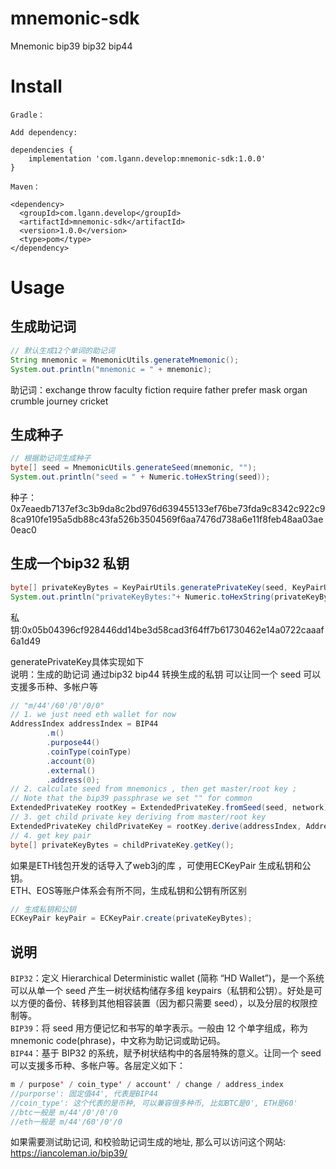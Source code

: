 # mnemonic-sdk
Mnemonic bip39 bip32 bip44 

# Install
``` 
Gradle：

Add dependency:

dependencies {
    implementation 'com.lgann.develop:mnemonic-sdk:1.0.0'
}

Maven：

<dependency>
  <groupId>com.lgann.develop</groupId>
  <artifactId>mnemonic-sdk</artifactId>
  <version>1.0.0</version>
  <type>pom</type>
</dependency>
```
# Usage
## 生成助记词
``` Java
// 默认生成12个单词的助记词
String mnemonic = MnemonicUtils.generateMnemonic();
System.out.println("mnemonic = " + mnemonic);
```
助记词：exchange throw faculty fiction require father prefer mask organ crumble journey cricket<br>

## 生成种子
``` Java
// 根据助记词生成种子
byte[] seed = MnemonicUtils.generateSeed(mnemonic, "");
System.out.println("seed = " + Numeric.toHexString(seed));
```

种子： 0x7eaedb7137ef3c3b9da8c2bd976d639455133ef76be73fda9c8342c922c98ca910fe195a5db88c43fa526b3504569f6aa7476d738a6e11f8feb48aa03ae0eac0<br>

## 生成一个bip32 私钥
``` Java
byte[] privateKeyBytes = KeyPairUtils.generatePrivateKey(seed, KeyPairUtils.CoinTypes.EOS);
System.out.println("privateKeyBytes:"+ Numeric.toHexString(privateKeyBytes));
```

私钥:0x05b04396cf928446dd14be3d58cad3f64ff7b61730462e14a0722caaaf6a1d49<br>

generatePrivateKey具体实现如下<br>
说明：生成的助记词 通过bip32 bip44 转换生成的私钥 可以让同一个 seed 可以支援多币种、多帐户等<br>
``` Java
// "m/44'/60'/0'/0/0"
// 1. we just need eth wallet for now
AddressIndex addressIndex = BIP44
        .m()
        .purpose44()
        .coinType(coinType)
        .account(0)
        .external()
        .address(0);
// 2. calculate seed from mnemonics , then get master/root key ; 
// Note that the bip39 passphrase we set "" for common
ExtendedPrivateKey rootKey = ExtendedPrivateKey.fromSeed(seed, network);
// 3. get child private key deriving from master/root key
ExtendedPrivateKey childPrivateKey = rootKey.derive(addressIndex, AddressIndex.DERIVATION);
// 4. get key pair
byte[] privateKeyBytes = childPrivateKey.getKey();
```

如果是ETH钱包开发的话导入了web3j的库 ，可使用ECKeyPair 生成私钥和公钥。<br>
ETH、EOS等账户体系会有所不同，生成私钥和公钥有所区别<br>
``` Java
// 生成私钥和公钥
ECKeyPair keyPair = ECKeyPair.create(privateKeyBytes);
```

## 说明
`BIP32`：定义 Hierarchical Deterministic wallet (简称 “HD Wallet”)，是一个系统可以从单一个 seed 产生一树状结构储存多组 keypairs（私钥和公钥）。好处是可以方便的备份、转移到其他相容装置（因为都只需要 seed），以及分层的权限控制等。<br>
`BIP39`：将 seed 用方便记忆和书写的单字表示。一般由 12 个单字组成，称为 mnemonic code(phrase)，中文称为助记词或助记码。<br>
`BIP44`：基于 BIP32 的系统，赋予树状结构中的各层特殊的意义。让同一个 seed 可以支援多币种、多帐户等。各层定义如下：<br>
``` Java
m / purpose' / coin_type' / account' / change / address_index
//purporse': 固定值44', 代表是BIP44
//coin_type': 这个代表的是币种, 可以兼容很多种币, 比如BTC是0', ETH是60'
//btc一般是 m/44'/0'/0'/0
//eth一般是 m/44'/60'/0'/0
``` 

如果需要测试助记词, 和校验助记词生成的地址, 那么可以访问这个网站: https://iancoleman.io/bip39/